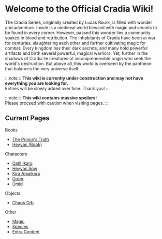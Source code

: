 # Welcome to the **Official Cradia Wiki!**

The Cradia Series, originally created by Lucas Rourk, is filled with wonder and adventure. Inside is a medieval world blessed with magic and secrets to be found in every corner. However, passed this wonder lies a community soaked in blood and retribution. The inhabitants of Cradia have been at war for centuries, slaughtering each other and further cultivating magic for combat. Every kingdom has their dark secrets, and many hold powerful artifacts and birth several powerful, magical warriors. Yet, further in the shadows of Cradia lie creatures of incomprehensible origin who seek the world's destruction. But above all, this world is overseen by the pantheon that balances the very universe itself.

:::note:::
  **This wiki is currently under construction and may not have everything you are looking for.**   
  Entries will be slowly added over time. Thank you!
:::

:::note:::
  **This wiki contains massive spoilers!**   
  Please proceed with caution when visiting pages.
:::

## Current Pages

<div class="linkbox main-border">
  <div class="linkbox-title">Books</div>
  <ul>
    <li>
      <a href="?entry=the-prince's-truth" title="The Prince's Truth">The Prince's Truth</a>
    </li>
    <li>
      <a href="?entry=heyvan-(book)" title="Heyvan (Book)">Heyvan (Book)</a>
    </li>
  </ul>
</div>
<div class="linkbox main-border">
  <div class="linkbox-title">Characters</div>
  <ul>
    <li>
      <a href="?entry=qatil-ikaru" title="Qatil Ikaru">Qatil Ikaru</a>
    </li>
    <li>
      <a href="?entry=heyvan-sow" title="Heyvan Sow">Heyvan Sow</a>
    </li>
    <li>
      <a href="?entry=kira-amaikoru" title="Kira Amaikoru">Kira Amaikoru</a>
    </li>
    <li>
      <a href="?entry=order" title="Order">Order</a>
    </li>
    <li>
      <a href="?entry=ümid" title="Ümid">Ümid</a>
    </li>
  </ul>
</div>
<div class="linkbox main-border">
  <div class="linkbox-title">Objects</div>
  <ul>
    <li>
      <a href="?entry=chaos-orb" title="Chaos Orb">Chaos Orb</a>
    </li>
  </ul>
</div>
<div class="linkbox main-border">
  <div class="linkbox-title">Other</div>
  <ul>
    <li>
      <a href="?entry=magic" title="Magic">Magic</a>
    </li>
    <li>
      <a href="?entry=species" title="Species">Species</a>
    </li>
    <li>
      <a href="?entry=extra-content" title="Extra Content">Extra Content</a>
    </li>
  </ul>
</div>